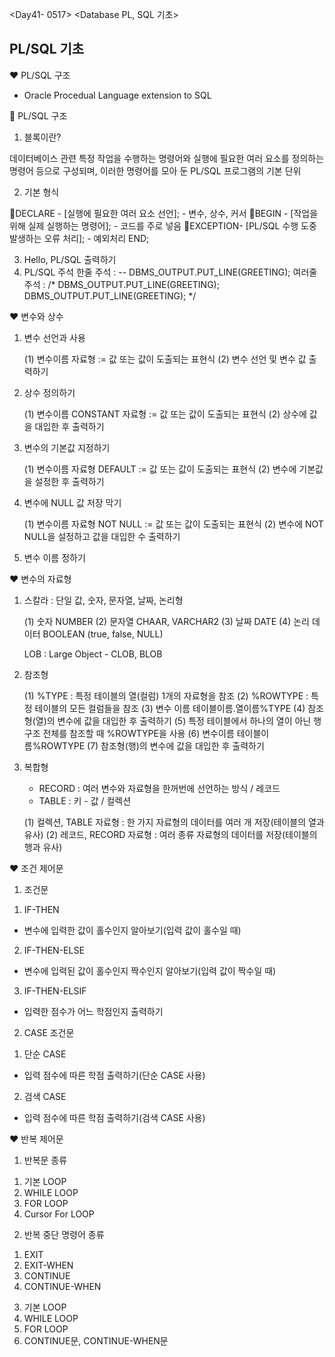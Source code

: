 <Day41- 0517>
<Database PL, SQL 기초>

## PL/SQL 기초

❤️ PL/SQL 구조

- Oracle Procedual Language extension to SQL

🤍 PL/SQL 구조

1. 블록이란?

데이터베이스 관련 특정 작업을 수행하는 명령어와 실행에 필요한 여러 요소를 정의하는 명령어 등으로 구성되며, 이러한 명령어를 모아 둔 PL/SQL 프로그램의 기본 단위

2. 기본 형식

🤍DECLARE - [실행에 필요한 여러 요소 선언]; - 변수, 상수, 커서
🤍BEGIN - [작업을 위해 실제 실행하는 명령어]; - 코드를 주로 넣음
🤍EXCEPTION- [PL/SQL 수행 도중 발생하는 오류 처리]; - 예외처리
END;

3. Hello, PL/SQL 출력하기
4. PL/SQL 주석
   한줄 주석 : -- DBMS_OUTPUT.PUT_LINE(GREETING);
   여러줄 주석 : /\*
   DBMS_OUTPUT.PUT_LINE(GREETING);
   DBMS_OUTPUT.PUT_LINE(GREETING);
   \*/

❤️ 변수와 상수

1. 변수 선언과 사용

   (1) 변수이름 자료형 := 값 또는 값이 도출되는 표현식
   (2) 변수 선언 및 변수 값 출력하기

2. 상수 정의하기

   (1) 변수이름 CONSTANT 자료형 := 값 또는 값이 도출되는 표현식
   (2) 상수에 값을 대입한 후 출력하기

3. 변수의 기본값 지정하기

   (1) 변수이름 자료형 DEFAULT := 값 또는 값이 도출되는 표현식
   (2) 변수에 기본값을 설정한 후 출력하기

4. 변수에 NULL 값 저장 막기

   (1) 변수이름 자료형 NOT NULL := 값 또는 값이 도출되는 표현식
   (2) 변수에 NOT NULL을 설정하고 값을 대입한 수 출력하기

5. 변수 이름 정하기

❤️ 변수의 자료형

1. 스칼라 : 단일 값, 숫자, 문자열, 날짜, 논리형

   (1) 숫자 NUMBER
   (2) 문자열 CHAAR, VARCHAR2
   (3) 날짜 DATE
   (4) 논리 데이터 BOOLEAN (true, false, NULL)

   LOB : Large Object - CLOB, BLOB

2. 참조형

   (1) %TYPE : 특정 테이블의 열(컬럼) 1개의 자료형을 참조
   (2) %ROWTYPE : 특정 테이블의 모든 컬럼들을 참조
   (3) 변수 이름 테이블이름.열이름%TYPE
   (4) 참조형(열)의 변수에 값을 대입한 후 출력하기
   (5) 특정 테이블에서 하나의 열이 아닌 행 구조 전체를 참조할 때 %ROWTYPE을 사용
   (6) 변수이름 테이블이름%ROWTYPE
   (7) 참조형(행)의 변수에 값을 대입한 후 출력하기

3. 복합형

   - RECORD : 여러 변수와 자료형을 한꺼번에 선언하는 방식 / 레코드
   - TABLE : 키 - 값 / 컬렉션

   (1) 컬렉션, TABLE 자료형 : 한 가지 자료형의 데이터를 여러 개 저장(테이블의 열과 유사)
   (2) 레코드, RECORD 자료형 : 여러 종류 자료형의 데이터를 저장(테이블의 행과 유사)

❤️ 조건 제어문

1. 조건문

1) IF-THEN

- 변수에 입력한 값이 홀수인지 알아보기(입력 값이 홀수일 때)

2. IF-THEN-ELSE

- 변수에 입력된 값이 홀수인지 짝수인지 알아보기(입력 값이 짝수일 때)

3. IF-THEN-ELSIF

- 입력한 점수가 어느 학점인지 출력하기

2. CASE 조건문

1) 단순 CASE

- 입력 점수에 따른 학점 출력하기(단순 CASE 사용)

2. 검색 CASE

- 입력 점수에 따른 학점 출력하기(검색 CASE 사용)

❤️ 반복 제어문

1. 반복문 종류

1) 기본 LOOP
2) WHILE LOOP
3) FOR LOOP
4) Cursor For LOOP

2. 반복 중단 명령어 종류

1) EXIT
2) EXIT-WHEN
3) CONTINUE
4) CONTINUE-WHEN

3. 기본 LOOP
4. WHILE LOOP
5. FOR LOOP
6. CONTINUE문, CONTINUE-WHEN문
